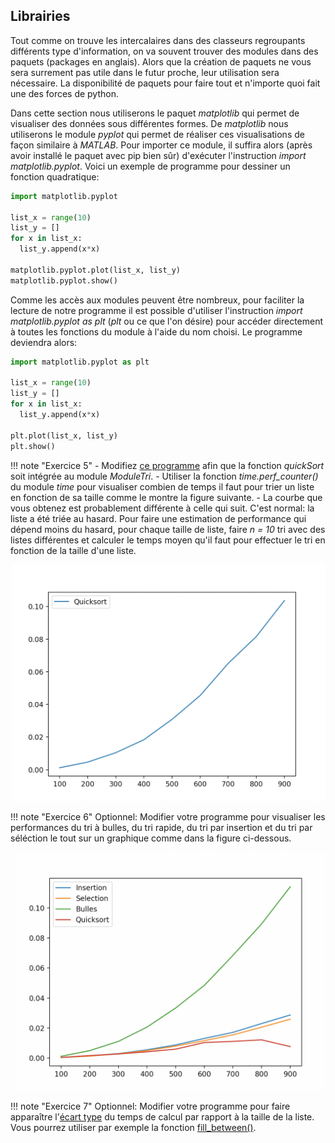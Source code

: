 ## Librairies

Tout comme on trouve les intercalaires dans des classeurs regroupants différents type d'information, on va souvent trouver des modules dans des paquets (packages en anglais). Alors que la création de paquets ne vous sera surrement pas utile dans le futur proche, leur utilisation sera nécessaire. La disponibilité de paquets pour faire tout et n'importe quoi fait une des forces de python. 

Dans cette section nous utiliserons le paquet *matplotlib* qui permet de visualiser des données sous différentes formes. De *matplotlib* nous utiliserons le module *pyplot* qui permet de réaliser ces visualisations de façon similaire à *MATLAB*. Pour importer ce module, il suffira alors (après avoir installé le paquet avec pip bien sûr) d'exécuter l'instruction *import matplotlib.pyplot*. Voici un exemple de programme pour dessiner un fonction quadratique:

```py
import matplotlib.pyplot

list_x = range(10)
list_y = []
for x in list_x:
  list_y.append(x*x)

matplotlib.pyplot.plot(list_x, list_y)
matplotlib.pyplot.show()
```

Comme les accès aux modules peuvent être nombreux, pour faciliter la lecture de notre programme il est possible d'utiliser l'instruction *import matplotlib.pyplot as plt* (*plt* ou ce que l'on désire) pour accéder directement à toutes les fonctions du module à l'aide du nom choisi. Le programme deviendra alors:

```py
import matplotlib.pyplot as plt

list_x = range(10)
list_y = []
for x in list_x:
  list_y.append(x*x)

plt.plot(list_x, list_y)
plt.show()
```

!!! note "Exercice 5"
    - Modifiez [ce programme](sort/TestPerformance.py) afin que la fonction *quickSort* soit intégrée au module *ModuleTri*.
    - Utiliser la fonction *time.perf_counter()* du module *time* pour visualiser combien de temps il faut pour trier un liste en fonction de sa taille comme le montre la figure suivante.
    - La courbe que vous obtenez est probablement différente à celle qui suit. C'est normal: la liste a été triée au hasard. Pour faire une estimation de performance qui dépend moins du hasard, pour chaque taille de liste, faire *n = 10* tri avec des listes différentes et calculer le temps moyen qu'il faut pour effectuer le tri en fonction de la taille d'une liste.

![PerformanceTest](sort/QuickSortPerf.png)

!!! note "Exercice 6"
    Optionnel: Modifier votre programme pour visualiser les performances du tri à bulles, du tri rapide, du tri par insertion et du tri par séléction le tout sur un graphique comme dans la figure ci-dessous.

![PerformanceTest](sort/ComparaisonPerf.png)

!!! note "Exercice 7"
    Optionnel: Modifier votre programme pour faire apparaître l'[écart type](https://fr.wikipedia.org/wiki/%C3%89cart_type#:~:text=Il%20est%20d%C3%A9fini%20comme%20la,appellation%20standard%20deviation%20en%20anglais.) du temps de calcul par rapport à la taille de la liste. Vous pourrez utiliser par exemple la fonction [fill_between()](https://matplotlib.org/3.1.3/gallery/lines_bars_and_markers/fill_between_demo.html#sphx-glr-gallery-lines-bars-and-markers-fill-between-demo-py).




